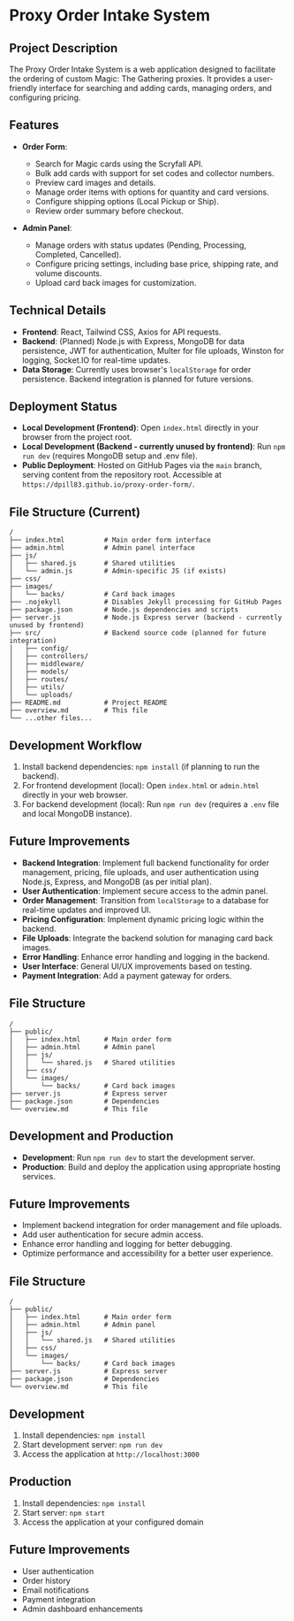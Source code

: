 # Proxy Order Intake System

## Project Description
The Proxy Order Intake System is a web application designed to facilitate the ordering of custom Magic: The Gathering proxies. It provides a user-friendly interface for searching and adding cards, managing orders, and configuring pricing.

## Features
- **Order Form**:
  - Search for Magic cards using the Scryfall API.
  - Bulk add cards with support for set codes and collector numbers.
  - Preview card images and details.
  - Manage order items with options for quantity and card versions.
  - Configure shipping options (Local Pickup or Ship).
  - Review order summary before checkout.

- **Admin Panel**:
  - Manage orders with status updates (Pending, Processing, Completed, Cancelled).
  - Configure pricing settings, including base price, shipping rate, and volume discounts.
  - Upload card back images for customization.

## Technical Details
- **Frontend**: React, Tailwind CSS, Axios for API requests.
- **Backend**: (Planned) Node.js with Express, MongoDB for data persistence, JWT for authentication, Multer for file uploads, Winston for logging, Socket.IO for real-time updates.
- **Data Storage**: Currently uses browser's `localStorage` for order persistence. Backend integration is planned for future versions.

## Deployment Status
- **Local Development (Frontend)**: Open `index.html` directly in your browser from the project root.
- **Local Development (Backend - currently unused by frontend)**: Run `npm run dev` (requires MongoDB setup and .env file).
- **Public Deployment**: Hosted on GitHub Pages via the `main` branch, serving content from the repository root. Accessible at `https://dpill83.github.io/proxy-order-form/`.

## File Structure (Current)
```
/
├── index.html          # Main order form interface
├── admin.html          # Admin panel interface
├── js/
│   ├── shared.js       # Shared utilities
│   └── admin.js        # Admin-specific JS (if exists)
├── css/
├── images/
│   └── backs/          # Card back images
├── .nojekyll           # Disables Jekyll processing for GitHub Pages
├── package.json        # Node.js dependencies and scripts
├── server.js           # Node.js Express server (backend - currently unused by frontend)
├── src/                # Backend source code (planned for future integration)
│   ├── config/
│   ├── controllers/
│   ├── middleware/
│   ├── models/
│   ├── routes/
│   ├── utils/
│   └── uploads/
├── README.md           # Project README
├── overview.md         # This file
└── ...other files...
```

## Development Workflow
1. Install backend dependencies: `npm install` (if planning to run the backend).
2. For frontend development (local): Open `index.html` or `admin.html` directly in your web browser.
3. For backend development (local): Run `npm run dev` (requires a `.env` file and local MongoDB instance).

## Future Improvements
- **Backend Integration**: Implement full backend functionality for order management, pricing, file uploads, and user authentication using Node.js, Express, and MongoDB (as per initial plan).
- **User Authentication**: Implement secure access to the admin panel.
- **Order Management**: Transition from `localStorage` to a database for real-time updates and improved UI.
- **Pricing Configuration**: Implement dynamic pricing logic within the backend.
- **File Uploads**: Integrate the backend solution for managing card back images.
- **Error Handling**: Enhance error handling and logging in the backend.
- **User Interface**: General UI/UX improvements based on testing.
- **Payment Integration**: Add a payment gateway for orders.

## File Structure
```
/
├── public/
│   ├── index.html      # Main order form
│   ├── admin.html      # Admin panel
│   ├── js/
│   │   └── shared.js   # Shared utilities
│   ├── css/
│   └── images/
│       └── backs/      # Card back images
├── server.js           # Express server
├── package.json        # Dependencies
└── overview.md         # This file
```

## Development and Production
- **Development**: Run `npm run dev` to start the development server.
- **Production**: Build and deploy the application using appropriate hosting services.

## Future Improvements
- Implement backend integration for order management and file uploads.
- Add user authentication for secure admin access.
- Enhance error handling and logging for better debugging.
- Optimize performance and accessibility for a better user experience.

## File Structure
```
/
├── public/
│   ├── index.html      # Main order form
│   ├── admin.html      # Admin panel
│   ├── js/
│   │   └── shared.js   # Shared utilities
│   ├── css/
│   └── images/
│       └── backs/      # Card back images
├── server.js           # Express server
├── package.json        # Dependencies
└── overview.md         # This file
```

## Development
1. Install dependencies: `npm install`
2. Start development server: `npm run dev`
3. Access the application at `http://localhost:3000`

## Production
1. Install dependencies: `npm install`
2. Start server: `npm start`
3. Access the application at your configured domain

## Future Improvements
- User authentication
- Order history
- Email notifications
- Payment integration
- Admin dashboard enhancements 